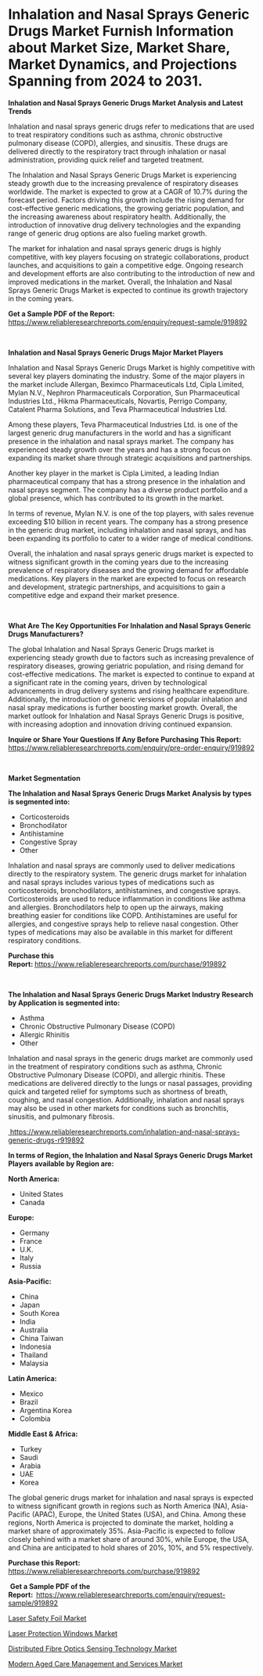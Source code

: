 <p><h1>Inhalation and Nasal Sprays Generic Drugs Market Furnish Information about Market Size, Market Share, Market Dynamics, and Projections Spanning from 2024 to 2031.</h1></p><p><strong>Inhalation and Nasal Sprays Generic Drugs Market Analysis and Latest Trends</strong></p>
<p><p>Inhalation and nasal sprays generic drugs refer to medications that are used to treat respiratory conditions such as asthma, chronic obstructive pulmonary disease (COPD), allergies, and sinusitis. These drugs are delivered directly to the respiratory tract through inhalation or nasal administration, providing quick relief and targeted treatment.</p><p>The Inhalation and Nasal Sprays Generic Drugs Market is experiencing steady growth due to the increasing prevalence of respiratory diseases worldwide. The market is expected to grow at a CAGR of 10.7% during the forecast period. Factors driving this growth include the rising demand for cost-effective generic medications, the growing geriatric population, and the increasing awareness about respiratory health. Additionally, the introduction of innovative drug delivery technologies and the expanding range of generic drug options are also fueling market growth.</p><p>The market for inhalation and nasal sprays generic drugs is highly competitive, with key players focusing on strategic collaborations, product launches, and acquisitions to gain a competitive edge. Ongoing research and development efforts are also contributing to the introduction of new and improved medications in the market. Overall, the Inhalation and Nasal Sprays Generic Drugs Market is expected to continue its growth trajectory in the coming years.</p></p>
<p><strong>Get a Sample PDF of the Report:&nbsp;</strong> <a href="https://www.reliableresearchreports.com/enquiry/request-sample/919892">https://www.reliableresearchreports.com/enquiry/request-sample/919892</a></p>
<p>&nbsp;</p>
<p><strong>Inhalation and Nasal Sprays Generic Drugs Major Market Players</strong></p>
<p><p>Inhalation and Nasal Sprays Generic Drugs Market is highly competitive with several key players dominating the industry. Some of the major players in the market include Allergan, Beximco Pharmaceuticals Ltd, Cipla Limited, Mylan N.V., Nephron Pharmaceuticals Corporation, Sun Pharmaceutical Industries Ltd., Hikma Pharmaceuticals, Novartis, Perrigo Company, Catalent Pharma Solutions, and Teva Pharmaceutical Industries Ltd.</p><p>Among these players, Teva Pharmaceutical Industries Ltd. is one of the largest generic drug manufacturers in the world and has a significant presence in the inhalation and nasal sprays market. The company has experienced steady growth over the years and has a strong focus on expanding its market share through strategic acquisitions and partnerships.</p><p>Another key player in the market is Cipla Limited, a leading Indian pharmaceutical company that has a strong presence in the inhalation and nasal sprays segment. The company has a diverse product portfolio and a global presence, which has contributed to its growth in the market.</p><p>In terms of revenue, Mylan N.V. is one of the top players, with sales revenue exceeding $10 billion in recent years. The company has a strong presence in the generic drug market, including inhalation and nasal sprays, and has been expanding its portfolio to cater to a wider range of medical conditions.</p><p>Overall, the inhalation and nasal sprays generic drugs market is expected to witness significant growth in the coming years due to the increasing prevalence of respiratory diseases and the growing demand for affordable medications. Key players in the market are expected to focus on research and development, strategic partnerships, and acquisitions to gain a competitive edge and expand their market presence.</p></p>
<p>&nbsp;</p>
<p><strong>What Are The Key Opportunities For Inhalation and Nasal Sprays Generic Drugs Manufacturers?</strong></p>
<p><p>The global Inhalation and Nasal Sprays Generic Drugs market is experiencing steady growth due to factors such as increasing prevalence of respiratory diseases, growing geriatric population, and rising demand for cost-effective medications. The market is expected to continue to expand at a significant rate in the coming years, driven by technological advancements in drug delivery systems and rising healthcare expenditure. Additionally, the introduction of generic versions of popular inhalation and nasal spray medications is further boosting market growth. Overall, the market outlook for Inhalation and Nasal Sprays Generic Drugs is positive, with increasing adoption and innovation driving continued expansion.</p></p>
<p><strong>Inquire or Share Your Questions If Any Before Purchasing This Report:</strong> <a href="https://www.reliableresearchreports.com/enquiry/pre-order-enquiry/919892">https://www.reliableresearchreports.com/enquiry/pre-order-enquiry/919892</a></p>
<p>&nbsp;</p>
<p><strong>Market Segmentation</strong></p>
<p><strong>The Inhalation and Nasal Sprays Generic Drugs Market Analysis by types is segmented into:</strong></p>
<p><ul><li>Corticosteroids</li><li>Bronchodilator</li><li>Antihistamine</li><li>Congestive Spray</li><li>Other</li></ul></p>
<p><p>Inhalation and nasal sprays are commonly used to deliver medications directly to the respiratory system. The generic drugs market for inhalation and nasal sprays includes various types of medications such as corticosteroids, bronchodilators, antihistamines, and congestive sprays. Corticosteroids are used to reduce inflammation in conditions like asthma and allergies. Bronchodilators help to open up the airways, making breathing easier for conditions like COPD. Antihistamines are useful for allergies, and congestive sprays help to relieve nasal congestion. Other types of medications may also be available in this market for different respiratory conditions.</p></p>
<p><strong>Purchase this Report:&nbsp;</strong><a href="https://www.reliableresearchreports.com/purchase/919892">https://www.reliableresearchreports.com/purchase/919892</a></p>
<p>&nbsp;</p>
<p><strong>The Inhalation and Nasal Sprays Generic Drugs Market Industry Research by Application is segmented into:</strong></p>
<p><ul><li>Asthma</li><li>Chronic Obstructive Pulmonary Disease (COPD)</li><li>Allergic Rhinitis</li><li>Other</li></ul></p>
<p><p>Inhalation and nasal sprays in the generic drugs market are commonly used in the treatment of respiratory conditions such as asthma, Chronic Obstructive Pulmonary Disease (COPD), and allergic rhinitis. These medications are delivered directly to the lungs or nasal passages, providing quick and targeted relief for symptoms such as shortness of breath, coughing, and nasal congestion. Additionally, inhalation and nasal sprays may also be used in other markets for conditions such as bronchitis, sinusitis, and pulmonary fibrosis.</p></p>
<p><a href="https://www.reliableresearchreports.com/inhalation-and-nasal-sprays-generic-drugs-r919892">&nbsp;https://www.reliableresearchreports.com/inhalation-and-nasal-sprays-generic-drugs-r919892</a></p>
<p><strong>In terms of Region, the Inhalation and Nasal Sprays Generic Drugs Market Players available by Region are:</strong></p>
<p>
    <p> <strong> North America: </strong>
        <ul>
            <li>United States</li>
            <li>Canada</li>
        </ul>
        </p> 
    <p> <strong> Europe: </strong>
        <ul>
            <li>Germany</li>
            <li>France</li>
            <li>U.K.</li>
            <li>Italy</li>
            <li>Russia</li>
        </ul>
        </p> 
    <p> <strong> Asia-Pacific: </strong>
        <ul>
            <li>China</li>
            <li>Japan</li>
            <li>South Korea</li>
            <li>India</li>
            <li>Australia</li>
            <li>China Taiwan</li>
            <li>Indonesia</li>
            <li>Thailand</li>
            <li>Malaysia</li>
        </ul>
        </p> 
    <p> <strong> Latin America: </strong>
        <ul>
            <li>Mexico</li>
            <li>Brazil</li>
            <li>Argentina Korea</li>
            <li>Colombia</li>
        </ul>
        </p> 
    <p> <strong> Middle East & Africa: </strong>
        <ul>
            <li>Turkey</li>
            <li>Saudi</li>
            <li>Arabia</li>
            <li>UAE</li>
            <li>Korea</li>
        </ul>
    </p>
    </p>
<p><p>The global generic drugs market for inhalation and nasal sprays is expected to witness significant growth in regions such as North America (NA), Asia-Pacific (APAC), Europe, the United States (USA), and China. Among these regions, North America is projected to dominate the market, holding a market share of approximately 35%. Asia-Pacific is expected to follow closely behind with a market share of around 30%, while Europe, the USA, and China are anticipated to hold shares of 20%, 10%, and 5% respectively.</p></p>
<p><strong>Purchase this Report: </strong><a href="https://www.reliableresearchreports.com/purchase/919892">https://www.reliableresearchreports.com/purchase/919892</a></p>
<p>&nbsp;<strong>Get a Sample PDF of the Report:&nbsp;&nbsp;</strong><a href="https://www.reliableresearchreports.com/enquiry/request-sample/919892">https://www.reliableresearchreports.com/enquiry/request-sample/919892</a></p>
<p><strong></strong></p>
<p><p><a href="https://www.linkedin.com/pulse/laser-safety-foil-market-furnish-information-size-share-dynamics-rcaac?trackingId=DYqB2gthH8SWokxp0GA8bA%3D%3D">Laser Safety Foil Market</a></p><p><a href="https://www.linkedin.com/pulse/laser-protection-windows-market-provides-comprehensive-jhtcc?trackingId=Xaa%2BWE9cicfGKZeYwSzudg%3D%3D">Laser Protection Windows Market</a></p><p><a href="https://github.com/edytherolanlouisejk1miz0wig/Market-Research-Report-List-2/blob/main/distributed-fibre-optics-sensing-technology-market.md">Distributed Fibre Optics Sensing Technology Market</a></p><p><a href="https://github.com/EunaWiegad2023/Market-Research-Report-List-1/blob/main/modern-aged-care-management-and-services-market.md">Modern Aged Care Management and Services Market</a></p></p>